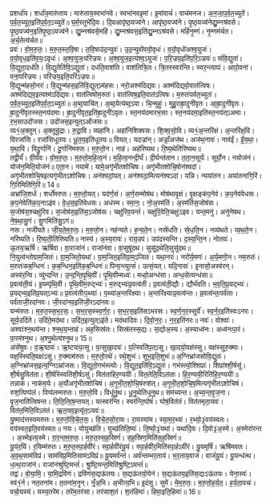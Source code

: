 

  
प्रशर्धा॑य। शर्धा॑य॒मारु॑ताय। मारु॑ताय॒स्वभा॑नवे। स्वभा॑नवइ॒मां। इ॒मांवाचं॑। वाच॑मनज। अ॒न॒जा॒प॒र्व॒त॒च्युते॑। प॒र्व॒त॒च्युत॒इति॑प॒र्व॒त॒ऽच्युते॑॥ घ॒र्म॒स्तुभे॑दि॒वः। दि॒वआपृ॑ष्ठ॒यज्व॑ने। आपृ॑ष्ठ॒यज्व॑ने। पृ॒ष्ठ॒यज्व॑नेद्यु॒म्नश्र॑वसे। पृ॒ष्ठ॒यज्व॑न॒इति॑पृ॒ष्ठ॒ऽयज्व॑ने। द्यु॒म्नश्र॑वसे॒महि॑। द्यु॒म्नश्र॑वस॒इति॑द्यु॒म्नऽश्र॑वसे। महि॑नृ॒म्णं। नृ॒म्णम॑र्चत। अ॒र्च॒तेत्य॑र्चत॥  
प्रवः॑। वो॒म॒रु॒तः॒। म॒रु॒त॒स्त॒वि॒षा। त॒वि॒षाउ॑द॒न्युवः॑। उ॒द॒न्युवो॑वयो॒वृधः॑। व॒यो॒वृधो॑अश्व॒युजः॑। व॒यो॒वृध॒इति॑व॒यः॒ऽवृधः॑। अ॒श्व॒युजः॒परि॑ज्रयः। अ॒श्व॒युज॒इत्य॑श्व॒ऽयुजः॑। प॒रि॒ज्रय॒इति॑प॒रि॒ऽज्रयः॑॥ संवि॒द्युता॑। वि॒द्युता॒दध॑ति। वि॒द्युतेति॑वि॒ऽद्युता॑। दध॑ति॒वाश॑ति। वाश॑तित्रि॒तः। त्रि॒तस्स्वर॑न्ति। स्वर॒न्त्यापः॑। आपो॒वना॑। वना॒परि॑ज्रयः। परि॑ज्रय॒इति॒परि॑ऽज्रयः॥  
वि॒द्युन्म॑हसो॒नरः॑। वि॒द्युन्म॑हस॒इति॑वि॒द्युत्ऽम॑हसः। नरो॒अश्म॑दिद्यवः। अश्म॑दिद्यवो॒वात॑त्विषः। अश्म॑दिद्यव॒इत्यश्म॑ऽदिद्यवः। वात॑त्विषोम॒रुतः॑। वात॑त्विष॒इति॒वात॑ऽत्विषः। म॒रुतः॑पर्वत॒च्युतः॑। प॒र्व॒त॒च्युत॒इति॑प॒र्व॒त॒ऽच्युतः॑॥ अ॒ब्द॒याचि॑त्। अ॒ब्द॒येत्य॑ब्द॒ऽया। चि॒न्मुहुः॑। मुहु॒राह्रा॒दुनी॑वृतः। आ॒ह्रा॒दुनी॑वृतः। ह्रा॒दुनी॑वृतस्स्त॒नय॑दमाः। ह्रा॒दुनी॑वृत॒इति॑ह्रा॒दुनी॑ऽवृतः। स्त॒नय॑दमारभ॒साः। स्त॒नय॑दमा॒इति॑स्त॒नय॑त्ऽअमाः। र॒भ॒साउदो॑जसः। उदो॑जस॒इत्युत्ऽओ॑जसः॥  
व्य१॒॑अ॒क्तून्। अ॒क्तून्रु॑द्राः। रु॒द्रा॒वि। व्यहा॑नि। अहा॑निशिक्वसः। शि॒क्व॒सो॒वि। व्य१॒॑अ॒न्तरि॑क्षं। अ॒न्तरि॑क्षं॒वि। विरजां॑सि। रजां॑सिधूतयः। धू॒त॒य॒इति॑धूतयः॥ वियत्। यदज्रा॑न्। अज्राँ॒अज॑थ। अज॑थ॒नावः॑। नाव॑ईं। ईं॒य॒था॒। य॒था॒वि। विदु॒र्गानि॑। दु॒र्गानि॑मरुतः। म॒रु॒तो॒न। नाह॑। अह॑रिष्यथ। रि॒ष्य॒थेति॑रिष्यथ॥  
तद्वी॒र्यं॑। वी॒र्यं॑वः। वो॒म॒रु॒तः॒। म॒रु॒तो॒म॒हि॒त्व॒नं। म॒हि॒त्व॒नन्दी॒र्घं। दी॒र्घन्त॑तान। त॒ता॒न॒सूर्यः॑। सूर्यो॒न। नयोज॑नं। योज॑न॒मिति॒योज॑नं॥ एता॒न। नयामे॑। यामे॒अगृ॑भीतशोचिषः। अगृ॑भीतशोचि॒षोन॑श्वदां। अगृ॑भीतशोचि॒षइत्यगृ॑भीतऽशोचिषः। अन॑श्वदां॒यत्। अन॑श्वदा॒मित्यन॑श्वऽदां। यन्नि। न्यया॑तन। अया॑तनागि॒रिं। गि॒रिमिति॑गि॒रिं॥ 14॥  
अभ्रा॑जि॒शर्धः॑। शर्धो॑मरुतः। म॒रु॒तो॒यत्। यद॑र्ण॒सं। अ॒र्ण॒सम्मोष॑थ। मोष॑थावृ॒क्षं। वृ॒क्षङ्क॑प॒नेव॑। क॒प॒नेव॑वेधसः। क॒प॒नेवेति॑क॒प॒नाऽइ॑व। वे॒ध॒स॒इति॑वेधसः। अध॑स्म। स्मा॒नः॒। नो॒अ॒रम॑तिं। अ॒रम॑तिंस॒जोष॑सः। स॒जोष॑स॒श्चक्षु॑रिव। स॒जोष॑स॒इति॑स॒ऽजोष॑सः। चक्षु॑रिव॒यन्तं॑। चक्षु॑रि॒वेति॒चक्षुः॑ऽइव। यन्त॒मनु॑। अनु॑नेषथ। ने॒ष॒था॒सु॒गं। सु॒गमिति॑सु॒ऽगं॥  
नसः। नजी॑यते। जी॒य॒ते॒म॒रु॒तः॒। म॒रु॒तो॒न। नह॑न्यते। ह॒न्य॒ते॒न। नस्रे॑धति। स्रे॒ध॒ति॒न। नव्य॑थते। व्य॒थ॒ते॒न। नरि॑ष्यति। रि॒ष्य॒ती॒ति॑रिष्यति॥ नास्य॑। अ॒स्य॒रायः॑। राय॒उप॑। उप॑दस्यन्ति। द॒स्य॒न्ति॒न। नोतयः॑। ऊ॒तय॒ऋषिं॑। ऋषिं॑वा। वा॒राजा॑नं। राजा॑नंवा। वा॒सुषू॑दथ। सुसू॑द॒थेति॒सुसू॑दथ॥  
नि॒युत्व॑न्तोग्राम॒जितः॑। ग्रा॒म॒जितो॒यथा॑। ग्रा॒म॒जित॒इति॑ग्रा॒म॒ऽजितः॑। यथा॒नरः॑। नरो॑र्य॒मणः॑। अ॒र्य॒मणॊ॒न। नम॒रुतः॑। म॒रुतः॑कब॒न्धिनः॑। क॒ब॒न्धिन॒इति॑क॒ब॒न्धिनः॑॥ पिन्व॒न्त्युत्सं॑। उत्सं॒यत्। यदि॒नासः॑। इ॒नासो॒अस्व॑रन्। अस्व॑र॒न्वि। व्यु॑न्दन्ति। उ॒न्द॒न्ति॒पृ॒थि॒वीं। पृ॒थि॒वीम्मध्वः॑। मध्वो॒अन्ध॑सा। अन्ध॒सेत्यन्ध॑सा॥  
प्र॒वत्व॑ती॒यं। इ॒यम्पृ॑थि॒वी। पृ॒थि॒वीम॒रुद्भ्यः॑। म॒रुद्भ्यः॑प्र॒वत्व॑ती। प्र॒वत्व॑ती॒द्यौः। द्यौर्भ॑वति। भ॒व॒ति॒प्र॒यद्भ्यः॑। प्र॒यद्भ्य॒इति॑प्र॒यत्ऽभ्यः॑॥ प्र॒वत्व॑तीःप॒थ्याः॑। प॒थ्या॑अ॒न्तरि॑क्ष्याः। अ॒न्तरि॑क्ष्याःप्र॒वत्व॑न्तः। प्र॒वत्व॑न्तः॒पर्व॑ताः। पर्व॑ताजी॒रदा॑नवः। जी॒रदा॑नव॒इति॑जी॒रऽदा॑नवः॥  
यन्म॑रुतः। म॒रु॒त॒स्स॒भ॒र॒सः॒। स॒भ॒र॒स॒स्स्व॒र्ण॒रः॒। स॒भ॒र॒स॒इति॑सऽभरसः। स्व॒र्ण॒न॒र॒स्सूर्ये॑। स्व॒र्न॒र॒इति॑स्वःऽनरः। सूर्य॒उदि॑ते। उदि॑ते॒मद॑था। उदि॑त॒इत्युत्ऽइ॑ते। मद॑थादिवः। दि॒वो॒न॒रः॒। न॒र॒इति॑नरः॥ नवः॑। वोश्वाः॑। अश्वाः॑श्न॒थय॑न्त। श्न॒थ॒य॒न्ताह॑। अह॒सिस्र॑तः। सिस्र॑तस्स॒द्यः। स॒द्योअ॒स्य। अ॒स्याध्व॑नः। अध्व॑नःपा॒रं। पा॒रम॑श्नुथ। अ॒श्नु॒थेत्य॑श्नुथ॥ 15॥  
अंसे॑षुवः। व॒ऋ॒ष्ठयः॑। ऋ॒ष्टयः॑प॒त्सु। प॒त्सुखा॒दयः॑। प॒त्स्विति॑प॒त्ऽसु। खा॒दयो॒वक्ष॑स्सु। वक्ष॑स्सुरु॒क्माः। वक्ष॒स्स्विति॒वक्षः॑ऽसु। रु॒क्माम॑रुतः। म॒रु॒तो॒रथे॑। रथे॒शुभः॑। शुभ॒इति॒शुभः॑॥ अ॒ग्निभ्रा॑जसोवि॒द्युतः॑। अ॒ग्निभ्रा॑जस॒इत्य॒ग्निऽभ्रा॑जसः। वि॒द्युतो॒गभ॑स्त्योः। वि॒द्युत॒इति॑वि॒ऽद्युतः॑। गभ॑स्त्यो॒श्शिप्राः॑। शिप्रा॑श्शी॒र्षसु॑। शी॒र्षसु॒वित॑ता। शी॒र्षस्स्विति॑शी॒र्षऽसु॑। वित॑ताहिर॒ण्ययीः॑। वित॒तेति॒विऽत॑ताः। हि॒र॒ण्ययी॒रिति॑हि॒र॒ण्ययीः॑॥  
तन्नाकं॑। नाक॑म॒र्यः। अ॒र्योअगृ॑भीतशोचिषं। अ॒गृ॒भी॒त॒शो॒चि॒षंरुश॑त्। अ॒गृ॒भी॒त॒शो॒चि॒ष॒मित्यगृ॑भीतऽशोचिषं। रुश॒त्पिप्प॑लं। पिप्प॑लम्मरुतः। म॒रु॒तो॒वि। विधू॑नु॒थ। धू॒नु॒थेति॑धूनुथ॥ सम॑च्यन्त। अ॒च्य॒न्त॒वृ॒ज॒ना। वृ॒ज॒नाति॑त्विषन्त। ति॒ति॒त्वि॒ष॒न्तयत्। यत्स्वर॑न्ति। स्वर॑न्ति॒घोषं॑। घोषं॒वित॑तं। वित॑तमृता॒यवः॑। वित॑त॒मिति॒विऽत॑तं। ऋ॒त॒यव॒इत्यृ॑त॒ऽयवः॑॥  
यु॒ष्माद॑त्तस्यमरुतः। म॒रु॒तो॒वि॒चे॒त॒सः॒। वि॒चे॒त॒सो॒रा॒यः। रा॒यस्या॑म। स्या॒म॒र॒थ्यः॑। र॒थ्यो॒३॒॑वय॑स्वतः। वय॑स्वत॒इति॒वय॑स्वतः॥ नयः। योयुच्छ॑ति। युच्छ॑तिति॒ष्यः॑। ति॒ष्यो॒३॒॑यथा॑। यथा॑दि॒वः। दि॒वो३॒॑अ॒स्मे। अ॒स्मेरा॑रन्त । अ॒स्मेइत्य॒स्मे। रा॒र॒न्त॒म॒रु॒तः॒। म॒रु॒त॒स्स॒ह॒स्रिणं॑। स॒ह॒स्रिण॒मिति॑स॒ह॒स्रिणं॑॥  
यू॒यंर॒यिं। र॒यिम्म॑रुतः। म॒रु॒त॒स्पा॒र्हवी॑रं। स्पा॒र्हवी॑रंयू॒यं। स्पा॒र्हवी॑र॒मिति॑स्पा॒र्हऽवी॑रं। यू॒यमृषिं॑। ऋषि॑मवतः। अ॒व॒थ॒साम॑विप्रं। साम॑विप्र॒मितिसाम॑ऽविप्रं॥ यू॒यमर्व॑न्तं। अर्व॑न्तम्भर॒ताय॑। भ॒र॒ताय॒वाजं॑। वाजं॑यू॒यं। यू॒यन्ध॑त्थ। ध॒त्थ॒राजा॑नं। राजा॑नंश्रुष्टि॒मन्तं॑। श्रु॒ष्टि॒मन्त॒मिति॑श्रु॒ष्टि॒ऽमन्तं॑॥  
तद्वः॑। वो॒या॒मि॒। या॒मि॒द्रवि॑णं। द्रवि॑णंस॒द्यऊ॑तयः। स॒द्यऊ॑तयो॒येन॑। स॒द्यऊ॑तय॒इति॑स॒द्यःऽऊ॑तयः। येना॒स्वः॑। स्व॑१॒॑र्न। नत॒तना॑म। त॒तना॑म॒नॄन्। नृँ॒अ॒भि। अ॒भीत्य॒भि॥ इ॒दंसु। सुमे॑। मे॒म॒रु॒तः॒। म॒रु॒तो॒ह॒र्य॒त॒। ह॒र्य॒ता॒वचः॑। वचो॒यस्य॑। यस्य॒तरे॑म। तरे॑म॒तर॑सा। तर॑साश॒तं। श॒तंहिमाः॑। हिमा॒इति॒हिमाः॑॥ 16॥  
